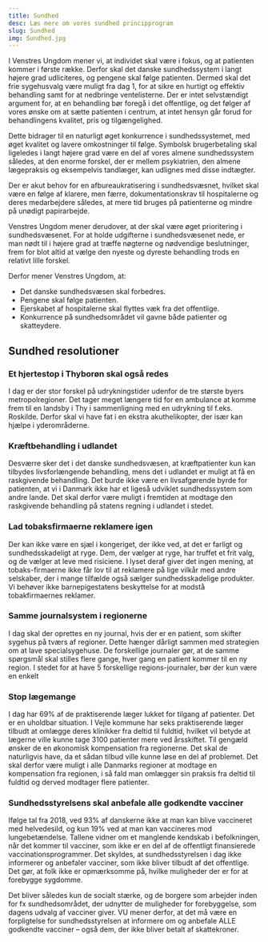 ```yaml
---
title: Sundhed
desc: Læs mere om vores sundhed principprogram
slug: Sundhed
img: Sundhed.jpg
---
```


I Venstres Ungdom mener vi, at individet skal være i fokus, og at patienten kommer i første række. Derfor skal det danske sundhedssystem i langt højere grad udliciteres, og pengene skal følge patienten. Dermed skal det frie sygehusvalg være muligt fra dag 1, for at sikre en hurtigt og effektiv behandling samt for at nedbringe ventelisterne. Der er intet selvstændigt argument for, at en behandling bør foregå i det offentlige, og det følger af vores ønske om at sætte patienten i centrum, at intet hensyn går forud for behandlingens kvalitet, pris og tilgængelighed.

Dette bidrager til en naturligt øget konkurrence i sundhedssystemet, med øget kvalitet og lavere omkostninger til følge. Symbolsk brugerbetaling skal ligeledes i langt højere grad være en del af vores almene sundhedssystem således, at den enorme forskel, der er mellem psykiatrien, den almene lægepraksis og eksempelvis tandlæger, kan udlignes med disse indtægter.

Der er akut behov for en afbureaukratisering i sundhedsvæsnet, hvilket skal være en følge af klarere, men færre, dokumentationskrav til hospitalerne og deres medarbejdere således, at mere tid bruges på patienterne og mindre på unødigt papirarbejde.

Venstres Ungdom mener derudover, at der skal være øget prioritering i sundhedsvæsenet. For at holde udgifterne i sundhedsvæsenet nede, er man nødt til i højere grad at træffe nøgterne og nødvendige beslutninger, frem for blot altid at vælge den nyeste og dyreste behandling trods en relativt lille forskel.

Derfor mener Venstres Ungdom, at:

- Det danske sundhedsvæsen skal forbedres.
- Pengene skal følge patienten.
- Ejerskabet af hospitalerne skal flyttes væk fra det offentlige.
- Konkurrence på sundhedsområdet vil gavne både patienter og skatteydere.

## Sundhed resolutioner

### Et hjertestop i Thyborøn skal også redes

I dag er der stor forskel på udrykningstider udenfor de tre største byers metropolregioner. Det tager meget længere tid for en ambulance at komme frem til en landsby i Thy i sammenligning med en udrykning til f.eks. Roskilde. Derfor skal vi have fat i en ekstra akuthelikopter, der især kan hjælpe i yderområderne.

### Kræftbehandling i udlandet

Desværre sker det i det danske sundhedsvæsen, at kræftpatienter kun kan tilbydes livsforlængende behandling, mens det i udlandet er muligt at få en raskgivende behandling. Det burde ikke være en livsafgørende byrde for patienten, at vi i Danmark ikke har et ligeså udviklet sundhedssystem som andre lande. Det skal derfor være muligt i fremtiden at modtage den raskgivende behandling på statens regning i udlandet i stedet.

### Lad tobaksfirmaerne reklamere igen

Der kan ikke være en sjæl i kongeriget, der ikke ved, at det er farligt og sundhedsskadeligt at ryge. Dem, der vælger at ryge, har truffet et frit valg, og de vælger at leve med risiciene. I lyset deraf giver det ingen mening, at tobaks-firmaerne ikke får lov til at reklamere på lige vilkår med andre selskaber, der i mange tilfælde også sælger sundhedsskadelige produkter. Vi behøver ikke barnepigestatens beskyttelse for at modstå tobakfirmaernes reklamer.

### Samme journalsystem i regionerne

I dag skal der oprettes en ny journal, hvis der er en patient, som skifter sygehus på tværs af regioner. Dette hænger dårligt sammen med strategien om at lave specialsygehuse. De forskellige journaler gør, at de samme spørgsmål skal stilles flere gange, hver gang en patient kommer til en ny region. I stedet for at have 5 forskellige regions-journaler, bør der kun være en enkelt

### Stop lægemange

I dag har 69% af de praktiserende læger lukket for tilgang af patienter. Det er en uholdbar situation. I Vejle kommune har seks praktiserende læger tilbudt at omlægge deres klinikker fra deltid til fuldtid, hvilket vil betyde at lægerne ville kunne tage 3100 patienter mere ved årsskiftet. Til gengæld ønsker de en økonomisk kompensation fra regionerne. Det skal de naturligvis have, da et sådan tilbud ville kunne løse en del af problemet. Det skal derfor være muligt i alle Danmarks regioner at modtage en kompensation fra regionen, i så fald man omlægger sin praksis fra deltid til fuldtid og derved modtager flere patienter.

### Sundhedsstyrelsens skal anbefale alle godkendte vacciner

Ifølge tal fra 2018, ved 93% af danskerne ikke at man kan blive vaccineret med helvedesild, og kun 19% ved at man kan vaccineres mod lungebetændelse. Tallene vidner om et manglende kendskab i befolkningen, når det kommer til vacciner, som ikke er en del af de offentligt finansierede vaccinationsprogrammer. Det skyldes, at sundhedsstyrelsen i dag ikke informerer og anbefaler vacciner, som ikke bliver tilbudt af det offentlige. Det gør, at folk ikke er opmærksomme på, hvilke muligheder der er for at forebygge sygdomme. 

Det bliver således kun de socialt stærke, og de borgere som arbejder inden for fx sundhedsområdet, der udnytter de muligheder for forebyggelse, som dagens udvalg af vacciner giver. VU mener derfor, at det må være en forpligtelse for sundhedsstyrelsen at informere om og anbefale ALLE godkendte vacciner – også dem, der ikke bliver betalt af skattekroner.